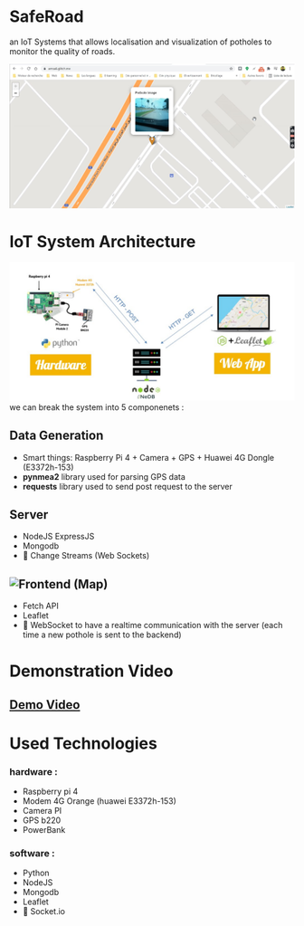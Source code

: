 # SafeRoad

an IoT Systems that allows localisation and visualization of potholes to monitor the quality of roads.

![Web Application](./assets/amsa6-pothole-detection.jpg)

# IoT System Architecture

![IoT System Architecture](./assets/iot-app-architecture.jpg)
we can break the system into 5 componenets :

## Data Generation

- Smart things: Raspberry Pi 4 + Camera + GPS + Huawei 4G Dongle (E3372h-153)
- **pynmea2** library used for parsing GPS data
- **requests** library used to send post request to the server

## Server

- NodeJS ExpressJS
- Mongodb
- 🚧 Change Streams (Web Sockets)

##  ![Frontend (Map)](https://github.com/Potholes-ai/frontend-potholes-ai)

- Fetch API
- Leaflet
- 🚧 WebSocket to have a realtime communication with the server (each time a new pothole is sent to the backend)

# Demonstration Video

## [Demo Video](https://drive.google.com/file/d/1cuEcpcOaUutxG1opQEddCqUB-Nxv5CWZ/view?usp=sharing)

# Used Technologies

### hardware :

- Raspberry pi 4
- Modem 4G Orange (huawei E3372h-153)
- Camera PI
- GPS b220
- PowerBank

### software :

- Python
- NodeJS
- Mongodb
- Leaflet
- 🚧 Socket.io
